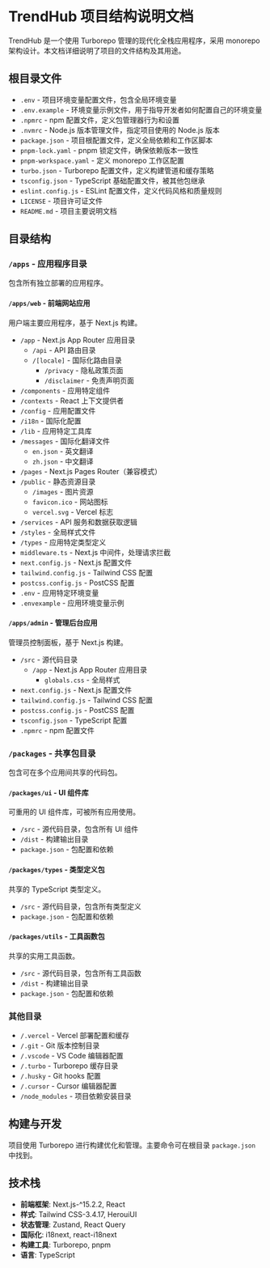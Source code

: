 # TrendHub 项目结构说明文档

TrendHub 是一个使用 Turborepo 管理的现代化全栈应用程序，采用 monorepo 架构设计。本文档详细说明了项目的文件结构及其用途。

## 根目录文件

- `.env` - 项目环境变量配置文件，包含全局环境变量
- `.env.example` - 环境变量示例文件，用于指导开发者如何配置自己的环境变量
- `.npmrc` - npm 配置文件，定义包管理器行为和设置
- `.nvmrc` - Node.js 版本管理文件，指定项目使用的 Node.js 版本
- `package.json` - 项目根配置文件，定义全局依赖和工作区脚本
- `pnpm-lock.yaml` - pnpm 锁定文件，确保依赖版本一致性
- `pnpm-workspace.yaml` - 定义 monorepo 工作区配置
- `turbo.json` - Turborepo 配置文件，定义构建管道和缓存策略
- `tsconfig.json` - TypeScript 基础配置文件，被其他包继承
- `eslint.config.js` - ESLint 配置文件，定义代码风格和质量规则
- `LICENSE` - 项目许可证文件
- `README.md` - 项目主要说明文档

## 目录结构

### `/apps` - 应用程序目录

包含所有独立部署的应用程序。

#### `/apps/web` - 前端网站应用

用户端主要应用程序，基于 Next.js 构建。

- `/app` - Next.js App Router 应用目录
  - `/api` - API 路由目录
  - `/[locale]` - 国际化路由目录
    - `/privacy` - 隐私政策页面
    - `/disclaimer` - 免责声明页面
- `/components` - 应用特定组件
- `/contexts` - React 上下文提供者
- `/config` - 应用配置文件
- `/i18n` - 国际化配置
- `/lib` - 应用特定工具库
- `/messages` - 国际化翻译文件
  - `en.json` - 英文翻译
  - `zh.json` - 中文翻译
- `/pages` - Next.js Pages Router（兼容模式）
- `/public` - 静态资源目录
  - `/images` - 图片资源
  - `favicon.ico` - 网站图标
  - `vercel.svg` - Vercel 标志
- `/services` - API 服务和数据获取逻辑
- `/styles` - 全局样式文件
- `/types` - 应用特定类型定义
- `middleware.ts` - Next.js 中间件，处理请求拦截
- `next.config.js` - Next.js 配置文件
- `tailwind.config.js` - Tailwind CSS 配置
- `postcss.config.js` - PostCSS 配置
- `.env` - 应用特定环境变量
- `.envexample` - 应用环境变量示例

#### `/apps/admin` - 管理后台应用

管理员控制面板，基于 Next.js 构建。

- `/src` - 源代码目录
  - `/app` - Next.js App Router 应用目录
    - `globals.css` - 全局样式
- `next.config.js` - Next.js 配置文件
- `tailwind.config.js` - Tailwind CSS 配置
- `postcss.config.js` - PostCSS 配置
- `tsconfig.json` - TypeScript 配置
- `.npmrc` - npm 配置文件

### `/packages` - 共享包目录

包含可在多个应用间共享的代码包。

#### `/packages/ui` - UI 组件库

可重用的 UI 组件库，可被所有应用使用。

- `/src` - 源代码目录，包含所有 UI 组件
- `/dist` - 构建输出目录
- `package.json` - 包配置和依赖

#### `/packages/types` - 类型定义包

共享的 TypeScript 类型定义。

- `/src` - 源代码目录，包含所有类型定义
- `package.json` - 包配置和依赖

#### `/packages/utils` - 工具函数包

共享的实用工具函数。

- `/src` - 源代码目录，包含所有工具函数
- `/dist` - 构建输出目录
- `package.json` - 包配置和依赖

### 其他目录

- `/.vercel` - Vercel 部署配置和缓存
- `/.git` - Git 版本控制目录
- `/.vscode` - VS Code 编辑器配置
- `/.turbo` - Turborepo 缓存目录
- `/.husky` - Git hooks 配置
- `/.cursor` - Cursor 编辑器配置
- `/node_modules` - 项目依赖安装目录

## 构建与开发

项目使用 Turborepo 进行构建优化和管理。主要命令可在根目录 `package.json` 中找到。

## 技术栈

- **前端框架**: Next.js-^15.2.2, React
- **样式**: Tailwind CSS-3.4.17, HerouiUI
- **状态管理**: Zustand, React Query
- **国际化**: i18next, react-i18next
- **构建工具**: Turborepo, pnpm
- **语言**: TypeScript
